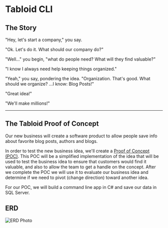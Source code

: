 # Tabloid CLI

## The Story

"Hey, let's start a company," you say.

"Ok. Let's do it. What should our company do?"

"Well..." you begin, "what do people need? What will they find valuable?"

"I know I always need help keeping things organized."

"Yeah," you say, pondering the idea. "Organization. That's good. What should we organize? ...I know: Blog Posts!"

"Great idea!"

"We'll make millions!"

---

## The Tabloid Proof of Concept

Our new business will create a software product to allow people save info about favorite blog posts, authors and blogs.

In order to test the new business idea, we'll create a [Proof of Concept (POC)](https://en.wikipedia.org/wiki/Proof_of_concept#Software_development). This POC will be a simplified implementation of the idea that will be used to test the business idea to ensure that customers would find it valuable, and also to allow the team to get a handle on the concept. After we complete the POC we will use it to evaluate our business idea and determine if we need to pivot (change direction) toward another idea.

For our POC, we will build a command line app in C# and save our data in SQL Server.

## ERD
![ERD Photo](https://i.imgur.com/8pw3v5Q.png)

